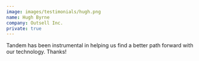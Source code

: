 ```yaml
---
image: images/testimonials/hugh.png
name: Hugh Byrne
company: Outsell Inc.
private: true
---
```

Tandem has been instrumental in helping us find a better path forward with our technology. Thanks!
